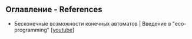 ## Оглавление - References

- Бесконечные возможности конечных автоматов | Введение в "eco-programming" [[youtube](https://www.youtube.com/watch?v=6xzn78onzQk)]
